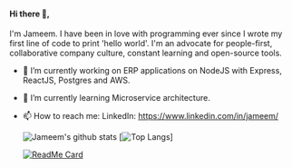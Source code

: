 #### Hi there 👋,
I'm Jameem. I have been in love with programming ever since I wrote my first line of code to print 'hello world'. I'm an advocate for people-first, collaborative company culture, constant learning and open-source tools.

- 🔭 I’m currently working on ERP applications on NodeJS with Express, ReactJS, Postgres and AWS.
- 🌱 I’m currently learning Microservice architecture.
- 📫 How to reach me: 
     LinkedIn: https://www.linkedin.com/in/jameem/     
     
     ![Jameem's github stats](https://github-readme-stats.vercel.app/api?username=jameem&show_icons=true&theme=radical)
     [![Top Langs](https://github-readme-stats.vercel.app/api/top-langs/?username=jameem&theme=radical&hide_langs_below=1)]
     
     [![ReadMe Card](https://github-readme-stats.vercel.app/api/pin/?username=jameem&repo=chit-fund&theme=radical)](https://github.com/jameem/chit-fund)

 

<!--
**Jameem/jameem** is a ✨ _special_ ✨ repository because its `README.md` (this file) appears on your GitHub profile.	**Jameem/jameem** is a ✨ _special_ ✨ repository because its `README.md` (this file) appears on your GitHub profile.
Here are some ideas to get you started:	Here are some ideas to get you started:
- 🔭 I’m currently working on ...	- 🔭 I’m currently working on ...
- 🌱 I’m currently learning ...	- 🌱 I’m currently learning ...
- 👯 I’m looking to collaborate on ...	- 👯 I’m looking to collaborate on ...
- 🤔 I’m looking for help with ...	- 🤔 I’m looking for help with ...
- 💬 Ask me about ...	- 💬 Ask me about ...
- 📫 How to reach me: ...	- 📫 How to reach me: ...
- 😄 Pronouns: ...	- 😄 Pronouns: ...
- ⚡ Fun fact: ...	- ⚡ Fun fact: ...
-->
